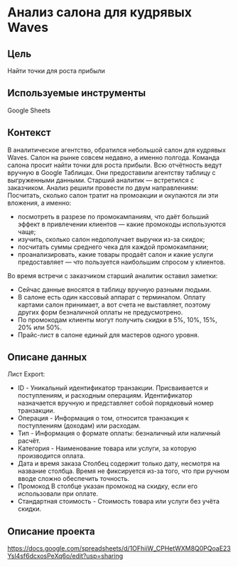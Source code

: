 # Анализ салона для кудрявых Waves

## Цель
Найти точки для роста прибыли

## Используемые инструменты
Google Sheets

## Контекст
В аналитическое агентство, обратился небольшой салон для кудрявых Waves. Салон на рынке совсем недавно, а именно полгода. Команда салона просит найти точки для роста прибыли. Всю отчётность ведут вручную в Google Таблицах. Они предоставили агентству таблицу с выгруженными данными. Старший аналитик — встретился с заказчиком. Анализ решили провести по двум направлениям: Посчитать, сколько салон тратит на промоакции и окупаются ли эти вложения, а именно:
- посмотреть в разрезе по промокампаниям, что даёт больший эффект в привлечении клиентов — какие промокоды используются чаще;
- изучить, сколько салон недополучает выручки из-за скидок;
- посчитать суммы среднего чека для каждой промокампании;
- проанализировать, какие товары продаёт салон и какие услуги предоставляет — что пользуется наибольшим спросом у клиентов.

Во время встречи с заказчиком старший аналитик оставил заметки:
- Сейчас данные вносятся в таблицу вручную разными людьми.
- В салоне есть один кассовый аппарат с терминалом. Оплату картами салон принимает, а вот счета не выставляет, поэтому других форм безналичной оплаты не предусмотрено.
- По промокодам клиенты могут получить скидки в 5%, 10%, 15%, 20% или 50%.
- Прайс-лист в салоне единый для мастеров одного уровня.

## Описане данных
Лист Export:
- ID -	Уникальный идентификатор транзакции. Присваивается и поступлениям, и расходным
операциям. Идентификатор назначается вручную и представляет собой порядковый номер транзакции.
- Операция -	Информация о том, относится транзакция к поступлениям (доходам) или расходам.
- Тип	- Информация о формате оплаты: безналичный или наличный расчёт.
- Категория -	Наименование товара или услуги, за которую производится оплата.
- Дата и время заказа	Столбец содержит только дату, несмотря на название столбца. Время не фиксируется
из-за того, что при ручном вводе сложно обеспечить точность.
- Промокод	В столбце указан промокод на скидку, если его использовали при оплате.
- Стандартная стоимость -	Стоимость товара или услуги без учёта скидки.

## Описание проекта






https://docs.google.com/spreadsheets/d/1OFhiiW_CPHetWXM8Q0PQoaE23Ysl4sf6dcxosPeXq6o/edit?usp=sharing
